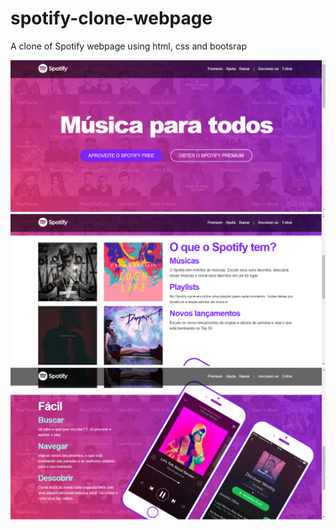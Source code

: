 # spotify-clone-webpage
A clone of Spotify webpage using html, css and bootsrap

<img src="/img/printscreen1.PNG" style="padding: 0px; margin: 0px">
<img src="/img/printscreen2.PNG">
<img src="/img/printscreen3.PNG">
<img src="/img/printscreen4.PNG>
